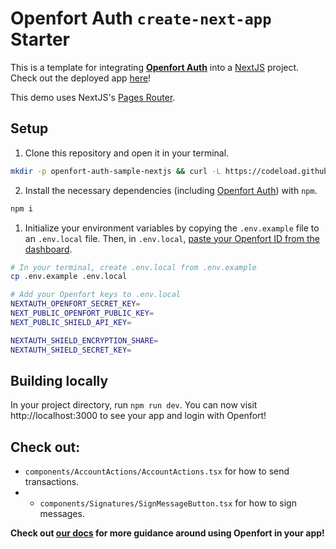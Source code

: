# Openfort Auth `create-next-app` Starter

This is a template for integrating [**Openfort Auth**](https://www.openfort.xyz/) into a [NextJS](https://nextjs.org/) project. Check out the deployed app [here](https://create-next-app.openfort.xyz/)!

This demo uses NextJS's [Pages Router](https://nextjs.org/docs/pages/building-your-application/routing).


## Setup

1. Clone this repository and open it in your terminal. 
```sh
mkdir -p openfort-auth-sample-nextjs && curl -L https://codeload.github.com/openfort-xyz/openfort-js/tar.gz/main | tar -xz --strip=4 -C openfort-auth-sample-nextjs openfort-js-main/examples/apps/auth-sample && cd openfort-auth-sample-nextjs
```

2. Install the necessary dependencies (including [Openfort Auth](https://www.npmjs.com/package/@openfort/openfort-js)) with `npm`.
```sh
npm i 
```

1. Initialize your environment variables by copying the `.env.example` file to an `.env.local` file. Then, in `.env.local`, [paste your Openfort ID from the dashboard](https://www.openfort.xyz/docs/guides/client/api-keys).
```sh
# In your terminal, create .env.local from .env.example
cp .env.example .env.local

# Add your Openfort keys to .env.local
NEXTAUTH_OPENFORT_SECRET_KEY=
NEXT_PUBLIC_OPENFORT_PUBLIC_KEY=
NEXT_PUBLIC_SHIELD_API_KEY=

NEXTAUTH_SHIELD_ENCRYPTION_SHARE=
NEXTAUTH_SHIELD_SECRET_KEY=
```

## Building locally

In your project directory, run `npm run dev`. You can now visit http://localhost:3000 to see your app and login with Openfort!


## Check out:
- `components/AccountActions/AccountActions.tsx` for how to send transactions.
- - `components/Signatures/SignMessageButton.tsx` for how to sign messages.


**Check out [our docs](https://www.openfort.xyz/docs/guides/getting-started) for more guidance around using Openfort in your app!**